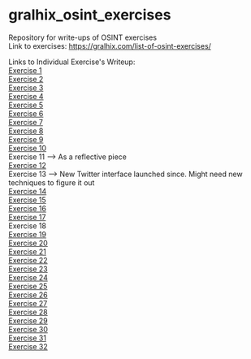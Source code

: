 # gralhix_osint_exercises
Repository for write-ups of OSINT exercises </br>
Link to exercises: https://gralhix.com/list-of-osint-exercises/

Links to Individual Exercise's Writeup: </br>
[Exercise 1](https://github.com/Ragmthy/gralhix_osint_exercises/blob/main/OSINT%20Exercise%201/OSINT%20Exercise%20001.md) </br>
[Exercise 2](https://github.com/Ragmthy/gralhix_osint_exercises/blob/main/OSINT%20Exercise%202/OSINT%20Exercise%20002.md) </br>
[Exercise 3](https://github.com/Ragmthy/gralhix_osint_exercises/blob/main/OSINT%20Exercise%203/OSINT%20Exercise%20003.md) </br>
[Exercise 4](https://github.com/Ragmthy/gralhix_osint_exercises/blob/main/OSINT%20Exercise%204/OSINT%20Exercise%20004.md) </br>
[Exercise 5](https://github.com/Ragmthy/gralhix_osint_exercises/blob/main/OSINT%20Exercise%205/OSINT%20Exercise%20005.md) </br>
[Exercise 6](https://github.com/Ragmthy/gralhix_osint_exercises/blob/main/OSINT%20Exercise%206/OSINT%20Exercise%20006.md) </br>
[Exercise 7](https://github.com/Ragmthy/gralhix_osint_exercises/blob/main/OSINT%20Exercise%207/OSINT%20Exercise%20007.md) </br>
[Exercise 8](https://github.com/Ragmthy/gralhix_osint_exercises/blob/main/OSINT%20Exercise%208/OSINT%20Exercise%20008.md) </br>
[Exercise 9](https://github.com/Ragmthy/gralhix_osint_exercises/blob/main/OSINT%20Exercise%209/OSINT%20Exercise%20009.md) </br>
[Exercise 10](https://github.com/Ragmthy/gralhix_osint_exercises/blob/main/OSINT%20Exercise%2010/OSINT%20Exercise%20010.md) </br>
Exercise 11 --> As a reflective piece </br>
[Exercise 12](https://github.com/Ragmthy/gralhix_osint_exercises/blob/main/OSINT%20Exercise%2012/OSINT%20Exercise%20012.md) </br>
Exercise 13 --> New Twitter interface launched since. Might need new techniques to figure it out </br>
[Exercise 14](https://github.com/Ragmthy/gralhix_osint_exercises/blob/main/OSINT%20Exercise%2014/OSINT%20Exercise%20014.md) </br>
[Exercise 15](https://github.com/Ragmthy/gralhix_osint_exercises/blob/main/OSINT%20Exercise%2015/OSINT%20Exercise%20015.md) </br>
[Exercise 16](https://github.com/Ragmthy/gralhix_osint_exercises/blob/main/OSINT%20Exercise%2016/OSINT%20Exercise%20016.md) </br>
[Exercise 17](https://github.com/Ragmthy/gralhix_osint_exercises/blob/main/OSINT%20Exercise%2017/OSINT%20Exercise%20017.md) </br>
Exercise 18 </br>
[Exercise 19](https://github.com/Ragmthy/gralhix_osint_exercises/blob/main/OSINT%20Exercise%2019/OSINT%20Exercise%20019.md) </br>
[Exercise 20](https://github.com/Ragmthy/gralhix_osint_exercises/blob/main/OSINT%20Exercise%2020/OSINT%20Exercise%20020.md) </br>
[Exercise 21](https://github.com/Ragmthy/gralhix_osint_exercises/blob/main/OSINT%20Exercise%2021/OSINT%20Exercise%20021.md) </br>
[Exercise 22](https://github.com/Ragmthy/gralhix_osint_exercises/blob/main/OSINT%20Exercise%2022/OSINT%20Exercise%20022.md) </br>
[Exercise 23](https://github.com/Ragmthy/gralhix_osint_exercises/blob/main/OSINT%20Exercise%2023/OSINT%20Exercise%20023.md) </br>
[Exercise 24](https://github.com/Ragmthy/gralhix_osint_exercises/blob/main/OSINT%20Exercise%2024/OSINT%20Exercise%20024.md) </br>
[Exercise 25](https://github.com/Ragmthy/gralhix_osint_exercises/blob/main/OSINT%20Exercise%2025/OSINT%20Exercise%20025.md) </br>
[Exercise 26](https://github.com/Ragmthy/gralhix_osint_exercises/blob/main/OSINT%20Exercise%2026/OSINT%20Exercise%20026.md) </br>
[Exercise 27](https://github.com/Ragmthy/gralhix_osint_exercises/blob/main/OSINT%20Exercise%2027/OSINT%20Exercise%20027.md) </br>
[Exercise 28](https://github.com/Ragmthy/gralhix_osint_exercises/blob/main/OSINT%20Exercise%2028/OSINT%20Exercise%20028.md) </br>
[Exercise 29](https://github.com/Ragmthy/gralhix_osint_exercises/blob/main/OSINT%20Exercise%2029/OSINT%20Exercise%20029.md) </br>
[Exercise 30](https://github.com/Ragmthy/gralhix_osint_exercises/blob/main/OSINT%20Exercise%2030/OSINT%20Exercise%20030.md) </br>
[Exercise 31](https://github.com/Ragmthy/gralhix_osint_exercises/blob/main/OSINT%20Exercise%2031/OSINT%20Exercise%20031.md) </br>
[Exercise 32](https://github.com/Ragmthy/gralhix_osint_exercises/blob/main/OSINT%20Exercise%2032/OSINT%20Exercise%20032.md)</br>


